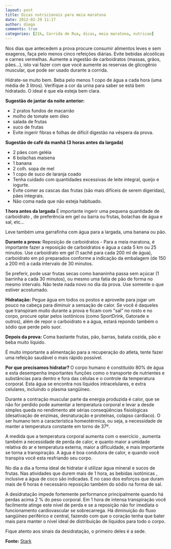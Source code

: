 ```yaml
---
layout: post
title: Dicas nutricionais para meia maratona
date: 2012-02-29 11:17
author: diego
comments: true
categories: [21k, Corrida de Rua, dicas, meia maratona, nutricao]
---
```

Nos dias que antecedem a prova procure consumir alimentos leves e sem exageros, faça pelo menos cinco refeições diárias. Evite bebidas alcoólicas e carnes vermelhas. Aumente a ingestão de carboidratos (massas, grãos, pães...), isto vai fazer com que você aumente as reservas de glicogênio muscular, que pode ser usado durante a corrida.

Hidrate-se muito bem. Beba pelo menos 1 copo de água a cada hora (uma média de 3 litros). Verifique a cor da urina para saber se está bem hidratado. O ideal é que ela esteja bem clara.

<strong>Sugestão de jantar da noite anterior:</strong>
<ul>
	<li>2 pratos fundos de macarrão</li>
	<li>molho de tomate sem óleo</li>
	<li>salada de frutas</li>
	<li>suco de frutas</li>
	<li>Evite ingerir fibras e folhas de difícil digestão na véspera da prova.</li>
</ul>
<strong>Sugestão de café da manhã (3 horas antes da largada)</strong>
<ul>
	<li>2 pães com geléia</li>
	<li>6 bolachas maisena</li>
	<li>1 banana</li>
	<li>2 colh. sopa de mel</li>
	<li>1 copo de suco de laranja coado</li>
	<li>Tenha cuidado com quantidades excessivas de leite integral, queijo e iogurte.</li>
	<li>Evite comer as cascas das frutas (são mais difíceis de serem digeridas), pães integrais.</li>
	<li>Não coma nada que não esteja habituado.</li>
</ul>
<strong>1 hora antes da largada
</strong>É importante ingerir uma pequena quantidade de carboidrato , de preferência em gel ou barra ou frutas, bolachas de água e sal, etc...

Leve também uma garrafinha com água para a largada, uma banana ou pão.

<strong>Durante a prova:
</strong>Reposição de carboidratos - Para a meia maratona, é importante fazer a reposição de carboidratos e água a cada 5 km ou 25 minutos. Use carboidrato em gel (1 sachê para cada 200 ml de água), carboidrato em pó preparados conforme a indicação da embalagem (de 150 a 200 ml) a cada intervalo de 30 minutos.

Se preferir, pode usar frutas secas como bananinha passa sem açúcar (1 barrinha a cada 30 minutos), ou mesmo uma fatia de pão de forma no mesmo intervalo. Não teste nada novo no dia da prova. Use somente o que estiver acostumado.

<strong>Hidratação:</strong> Pegue água em todos os postos e aproveite para jogar um pouco na cabeça para diminuir a sensação de calor. Se você é daqueles que transpiram muito durante a prova e ficam com "sal" no rosto e no corpo, procure optar pelos isotônicos (como SportDrink, Gatorade e outros), além de repor o carboidrato e a água, estará repondo também o sódio que perde pelo suor.

<strong>Depois da prova:
</strong>Coma bastante frutas, pão, barras, batata cozida, pão e beba muito líquido.

É muito importante a alimentação para a recuperação do atleta, tente fazer uma refeição saudável o mais rápido possível.

<strong>Por que precisamos hidratar?
</strong>O corpo humano é constituído 80% de água e esta desempenha importantes funções como o transporte de nutrientes e substâncias para dentro e fora das células e o controle da temperatura corporal. Esta água se encontra nos líquidos intracelulares, e extra celulares, incluindo o plasma sangüíneo.

Durante a contração muscular parte da energia produzida é calor, que se não for perdido pode aumentar a temperatura corporal e levar a desde simples queda no rendimento até sérias conseqüências fisiológicas (desativação de enzimas, desnaturação e proteínas, colapso cardíaco). O ser humano tem a característica homeotérmica, ou seja, a necessidade de manter a temperatura constante em torno de 37º.

A medida que a temperatura corporal aumenta com o exercício , aumenta também a necessidade de perda de calor, e quanto maior a umidade relativa do ar e temperatura externa, maior a dificuldade, e mais importante se torna a transpiração. A água é boa condutora de calor, e quando você transpira você esta resfriando seu corpo.

No dia a dia a forma ideal de hidratar é utilizar água mineral e sucos de frutas. Nas atividades que durem mais de 1 hora, as bebidas isotônicas , inclusive a água de coco são indicadas. E no caso dos esforços que duram mais de 6 horas é necessário reposição também do sódio na forma de sal.

A desidratação impede fortemente performance principalmente quando há perdas acima 2 % do peso corporal. Em 1 hora de intensa transpiração você facilmente atinge este nível de perda e se a reposição não for imediata o funcionamento cardiovascular se sobrecarrega. Há diminuição do fluxo sangüíneo periférico e central, fazendo com que o coração tenha que bater mais para manter o nível ideal de distribuição de líquidos para todo o corpo.

Fique atento aos sinais da desidratação, o primeiro deles é a sede.

<strong>Fonte:</strong> <a href="http://www.starkonline.com.br/content/aplicacao/stark/nutricao/gerados/dicas_patricia.asp">Stark</a>
